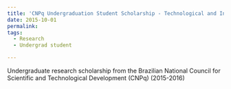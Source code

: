 ```yaml
---
title: 'CNPq Undergraduation Student Scholarship - Technological and Industrial Initiation A'
date: 2015-10-01
permalink: 
tags:
  - Research
  - Undergrad student

---
```


Undergraduate research scholarship from the Brazilian National Council for Scientific and Technological Development (CNPq) (2015-2016)